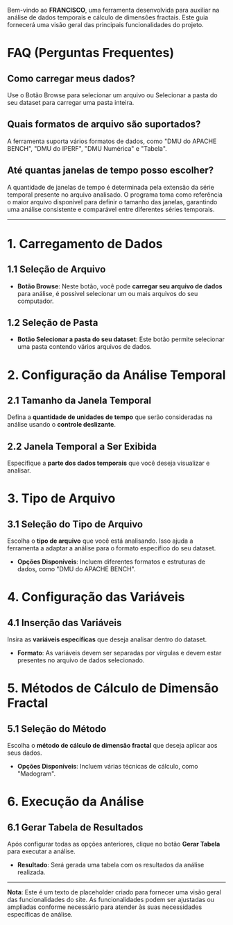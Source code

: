 Bem-vindo ao **FRANCISCO**, uma ferramenta desenvolvida para auxiliar na análise de dados temporais e cálculo de dimensões fractais. Este guia fornecerá uma visão geral das principais funcionalidades do projeto.

# FAQ (Perguntas Frequentes)
## Como carregar meus dados?

Use o Botão Browse para selecionar um arquivo ou Selecionar a pasta do seu dataset para carregar uma pasta inteira.

## Quais formatos de arquivo são suportados?

A ferramenta suporta vários formatos de dados, como "DMU do APACHE BENCH", "DMU do IPERF", "DMU Numérica" e "Tabela".

## Até quantas janelas de tempo posso escolher?
A quantidade de janelas de tempo é determinada pela extensão da série temporal presente no arquivo analisado. O programa toma como referência o maior arquivo disponível para definir o tamanho das janelas, garantindo uma análise consistente e comparável entre diferentes séries temporais.

---

# 1. Carregamento de Dados

  ## 1.1 Seleção de Arquivo

  - **Botão Browse**: Neste botão, você pode **carregar seu arquivo de dados** para análise, é possivel selecionar um ou mais arquivos do seu computador.

  ## 1.2 Seleção de Pasta

  - **Botão Selecionar a pasta do seu dataset**: Este botão permite selecionar uma pasta contendo vários arquivos de dados.

# 2. Configuração da Análise Temporal

  ## 2.1 Tamanho da Janela Temporal
  Defina a **quantidade de unidades de tempo** que serão consideradas na análise usando o **controle deslizante**.

  ## 2.2 Janela Temporal a Ser Exibida
  Especifique a **parte dos dados temporais** que você deseja visualizar e analisar.

# 3. Tipo de Arquivo

  ## 3.1 Seleção do Tipo de Arquivo
  Escolha o **tipo de arquivo** que você está analisando. Isso ajuda a ferramenta a adaptar a análise para o formato específico do seu dataset.

  - **Opções Disponíveis**: Incluem diferentes formatos e estruturas de dados, como "DMU do APACHE BENCH".

# 4. Configuração das Variáveis

  ## 4.1 Inserção das Variáveis
  Insira as **variáveis específicas** que deseja analisar dentro do dataset.

  - **Formato**: As variáveis devem ser separadas por vírgulas e devem estar presentes no arquivo de dados selecionado.

# 5. Métodos de Cálculo de Dimensão Fractal

  ## 5.1 Seleção do Método
  Escolha o **método de cálculo de dimensão fractal** que deseja aplicar aos seus dados.

  - **Opções Disponíveis**: Incluem várias técnicas de cálculo, como "Madogram".

# 6. Execução da Análise

  ## 6.1 Gerar Tabela de Resultados
  Após configurar todas as opções anteriores, clique no botão **Gerar Tabela** para executar a análise.

  - **Resultado**: Será gerada uma tabela com os resultados da análise realizada.

---

**Nota**: Este é um texto de placeholder criado para fornecer uma visão geral das funcionalidades do site. As funcionalidades podem ser ajustadas ou ampliadas conforme necessário para atender às suas necessidades específicas de análise.
